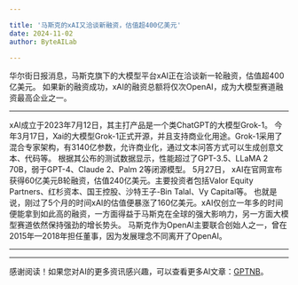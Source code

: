 ```yaml
---

title: '马斯克的xAI又洽谈新融资，估值超400亿美元'
date: 2024-11-02
author: ByteAILab

---
```


华尔街日报消息，马斯克旗下的大模型平台xAI正在洽谈新一轮融资，估值超400亿美元。
如果新的融资成功，xAI的融资总额将仅次OpenAI，成为大模型赛道融资最高企业之一。

---

xAI成立于2023年7月12日，其主打产品是一个类ChatGPT的大模型Grok-1。
今年3月17日，Xai的大模型Grok-1正式开源，并且支持商业化用途。Grok-1采用了混合专家架构，有3140亿参数，允许商业化，通过文本问答方式可以生成创意文本、代码等。
根据其公布的测试数据显示，性能超过了GPT-3.5、LLaMA 2 70B，弱于GPT-4、Claude 2、Palm 2等闭源模型。
5月27日， xAI在官网宣布获得60亿美元B轮融资，估值240亿美元。主要投资者包括Valor Equity Partners、红杉资本、国王控股、沙特王子-Bin Talal、Vy Capital等。
也就是说，刚过了5个月的时间xAI的估值便暴涨了160亿美元。xAI仅创立一年多的时间便能拿到如此高的融资，一方面得益于马斯克在全球的强大影响力，另一方面大模型赛道依然保持强劲的增长势头。
马斯克作为OpenAI主要联合创始人之一，曾在2015年—2018年担任董事，因为发展理念不同离开了OpenAI。

---
---
感谢阅读！如果您对AI的更多资讯感兴趣，可以查看更多AI文章：[GPTNB](https://gptnb.com)。